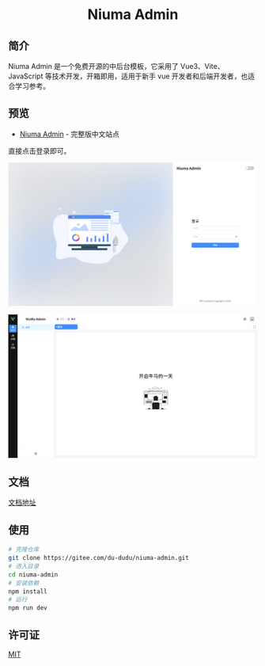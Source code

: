 <div align="center">
  <h1>Niuma Admin</h1>
</div>

## 简介

Niuma Admin 是一个免费开源的中后台模板，它采用了 Vue3、Vite、JavaScript 等技术开发，开箱即用，适用于新手 vue 开发者和后端开发者，也适合学习参考。

## 预览

- [Niuma Admin](https://niuma-admin.salted-fish.top/) - 完整版中文站点

直接点击登录即可。

![](./doc/img/login.png)

![](./doc/img/layout.png)

## 文档

[文档地址](https://niuma-admin-doc.salted-fish.top/)

## 使用

```bash
# 克隆仓库
git clone https://gitee.com/du-dudu/niuma-admin.git
# 进入目录
cd niuma-admin
# 安装依赖
npm install
# 运行
npm run dev
```

## 许可证

[MIT](./LICENSE)
